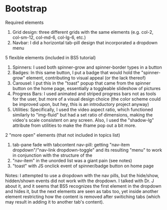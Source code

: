 # Bootstrap

Required elements
  1. Grid design: three different grids with the same elements (e.g. col-2, col-sm-12, col-md-6, col-lg-6, etc.)
  2. Navbar: I did a horizontal tab-pill design that incorporated a dropdown menu

5 flexible elements (included in BS5 tutorial)
  1. Spinners: I used both spinner-grow and spinner-border types in a button
  2. Badges: In this same button, I put a badge that would hold the "spinner-grow" element, contributing to visual appeal (or the lack thereof)
  3. Carousel: I put this in the "toast" popup that came from the spinner button on the home page, essentially a toggleable slideshow of pictures
  4. Progress Bars: I used animated and striped progress bars not as tools for the user, but more of a visual design choice (the color scheme could be improved upon, but hey, this is an introductory project anyway)
  5. Utilities: Specifically, I used the video aspect ratio, which functioned similarly to "img-fluid" but had a set ratio of dimensions, making the video's scale consistent on any screen. Also, I used the "shadow-lg" attribute from utilities to make the iframe pop out a bit more.

2 "more open" elements (that not included in topics list)
  1. tab-pane fade with tabcontent nav-pill: getting "nav-item dropdown"/"nav-link dropdown-toggle" and its resulting "menu" to work in conjunction with the structure of the <li> "nav-item" in the unorded list was a giant pain (see notes)
  2. "toast" with JS onclick event of spinner/badge button on home page
  
Notes: I attempted to use a dropdown with the nav pills, but the hide/show, hidden/shown events did not work with the dropdown. I talked with Dr. J about it, and it seems that BS5 recognizes the first element in the dropdown and hides it, but  the next elements are seen as tabs too, yet inside another element restricting how the content is removed after switiching tabs (which may result in adding it to another tab's content).
